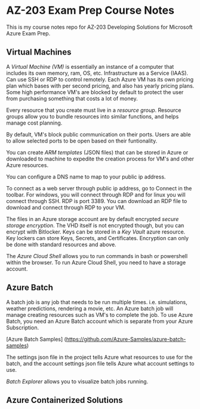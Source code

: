 # AZ-203 Exam Prep Course Notes
This is my course notes repo for AZ-203 Developing Solutions for Microsoft Azure Exam Prep.

## Virtual Machines
A _Virtual Machine (VM)_ is essentially an instance of a computer that includes its own memory, ram, OS, etc.  Infrastructure as a Service (IAAS).  Can use SSH or RDP to control remotely.  Each Azure VM has its own pricing plan which bases with per second pricing, and also has yearly pricing plans.  Some high performance VM's are blocked by default to protect the user from purchasing something that costs a lot of money.

Every resource that you create must live in a _resource group_.  Resource groups allow you to bundle resources into similar functions, and helps manage cost planning.

By default, VM's block public communication on their ports.  Users are able to allow selected ports to be open based on their funtionality.

You can create _ARM templates_ (JSON files) that can be stored in Azure or downloaded to machine to expedite the creation process for VM's and other Azure resources.

You can configure a DNS name to map to your public ip address.

To connect as a web server through public ip address, go to Connect in the toolbar.  For windows, you will connect through RDP and for linux you will connect through SSH.  RDP is port 3389.  You can download an RDP file to download and connect through RDP to your VM.

The files in an Azure storage account are by default encrypted _secure storage encryption_.  The VHD itself is not encrypted though, but you can encrypt with Bitlocker.  Keys can be stored in a _Key Vault_ azure resource.  Key lockers can store Keys, Secrets, and Certificates.  Encryption can only be done with standard resources and above.

The _Azure Cloud Shell_ allows you to run commands in bash or powershell within the browser.  To run Azure Cloud Shell, you need to have a storage account.

## Azure Batch
A batch job is any job that needs to be run multiple times.  i.e. simulations, weather predictions, rendering a movie, etc.  An Azure batch job will manage creating resources such as VM's to complete the job.  To use Azure Batch, you need an Azure Batch account which is separate from your Azure Subscription.  

[Azure Batch Samples] (https://github.com/Azure-Samples/azure-batch-samples)

The settings json file in the project tells Azure what resources to use for the batch, and the account settings json file tells Azure what account settings to use.

_Batch Explorer_ allows you to visualize batch jobs running.

## Azure Containerized Solutions

